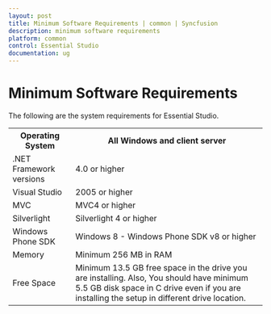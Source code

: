 ```yaml
---
layout: post
title: Minimum Software Requirements | common | Syncfusion
description: minimum software requirements 
platform: common
control: Essential Studio
documentation: ug
---
```


# Minimum Software Requirements 

The following are the system requirements for Essential Studio.


<table>
<tr>
<th>
Operating System</th><th>
All Windows and client server</th></tr>
<tr>
<td>
.NET Framework versions</td><td>
4.0 or higher</td></tr>
<tr>
<td>
Visual Studio</td><td>
2005 or higher</td></tr>
<tr>
<td>
MVC</td><td>
MVC4 or higher</td></tr>
<tr>
<td>
Silverlight </td><td>
Silverlight 4 or higher</td></tr>
<tr>
<td>
Windows Phone SDK</td><td>
Windows 8 - Windows Phone SDK v8 or higher</td></tr>
<tr>
<td>
Memory</td><td>
Minimum 256 MB in RAM</td></tr>
<tr>
<td>
Free Space</td><td>
Minimum 13.5 GB free space in the drive you are installing. Also, You should have minimum 5.5 GB disk space in C drive even if you are installing the setup in different drive location.</td></tr>
</table>


